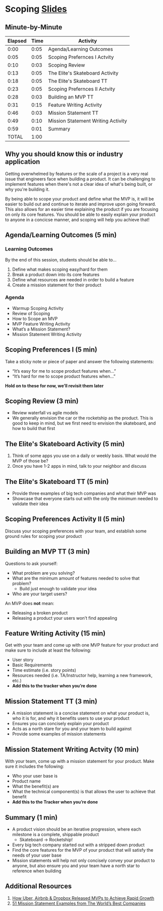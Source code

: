 # Scoping [Slides](https://docs.google.com/presentation/d/1t6ydxhxKYdPg7R5n438EEhorI9GzJPKkVmxC5SuEtlA/edit?usp=sharing)

## Minute-by-Minute

| **Elapsed** | **Time**  | **Activity**              |
| ----------- | --------- | ------------------------- |
| 0:00        | 0:05      | Agenda/Learning Outcomes                |
| 0:05        | 0:05      | Scoping Prefernces I Actvity                |
| 0:10        | 0:03      | Scoping Review                |
| 0:13        | 0:05      | The Elite's Skateboard Activity                |
| 0:18        | 0:05      | The Elite's Skateboard TT                |
| 0:23        | 0:05      | Scoping Prefernces II Actvity                |
| 0:28        | 0:03      | Building an MVP TT                |
| 0:31        | 0:15      | Feature Writing Activity                |
| 0:46        | 0:03      | Mission Statement TT                |
| 0:49        | 0:10      | Mission Statement Writing Activity                |
| 0:59        | 0:01      | Summary                |
| TOTAL       | 1:00      |                           |

## Why you should know this or industry application

Getting overwhelmed by features or the scale of a project is a very real issue that engineers face when building a product. It can be challenging to implement features when there's not a clear idea of what's being built, or why you're building it.

By being able to scope your product and define what the MVP is, it will be easier to build out and continue to iterate and improve upon going forward. This also allows for an easier time explaining the product if you are focusing on only its core features. You should be able to easily explain your product to anyone in a concicse manner, and scoping will help you achieve that!

## Agenda/Learning Outcomes (5 min)

### Learning Outcomes

By the end of this session, students should be able to…

1. Define what makes scoping easy/hard for them
1. Break a product down into its core features
1. Define what resources are needed in order to build a feature
1. Create a mission statement for their product 

### Agenda

- Warmup Scoping Activity
- Review of Scoping
- How to Scope an MVP
- MVP Feature Writing Activity
- What’s a Mission Statement?
- Mission Statement Writing Activity


## Scoping Preferences I (5 min)

Take a sticky note or piece of paper and answer the following statements:

- “It’s easy for me to scope product features when…”
- “It’s hard for me to scope product features when…”

**Hold on to these for now, we’ll revisit them later**


## Scoping Review (3 min)

- Review waterfall vs agile models
- We generally envision the car or the rocketship as the product. This is good to keep in mind, but we first need to envision the skateboard, and how to build that first


## The Elite's Skateboard Activity (5 min)

1. Think of some apps you use on a daily or weekly basis. What would the MVP of those be?
1. Once you have 1-2 apps in mind, talk to your neighbor and discuss

## The Elite's Skateboard TT (5 min)

- Provide three examples of big tech companies and what their MVP was
- Showcase that everyone starts out with the only the minimum needed to validate their idea

## Scoping Preferences Activity II  (5 min)

Discuss your scoping preferences with your team, and establish some ground rules for scoping your product

## Building an MVP TT (3 min)

Questions to ask yourself:

- What problem are you solving?
-  What are the minimum amount of features needed to solve that problem?
    - Build just enough to validate your idea
- Who are your target users?

An MVP does **not** mean:

- Releasing a broken product
- Releasing a product your users won’t find appealing

## Feature Writing Activity (15 min)

Get with your team and come up with one MVP feature for your product and make sure to include at least the following:

- User story
- Basic Requirements
- Time estimate (i.e. story points)
- Resources needed (i.e. TA/Instructor help, learning a new framework, etc.)
- **Add this to the tracker when you’re done**

## Mission Statement TT (3 min)

- A mission statement is a concise statement on what your product is, who it is for, and why it benefits users to use your product
- Ensures you can concisely explain your product
- Acts as a north stare for you and your team to build against
- Provide some examples of mission statements

## Mission Statement Writing Actvity (10 min)

With your team, come up with a mission statement for your product. Make sure it includes the following:

- Who your user base is
- Product name
- What the benefit(s) are
- What the technical component(s) is that allows the user to achieve that benefit
- **Add this to the Tracker when you’re done**

## Summary (1 min)

- A product vision should be an iterative progression, where each milestone is a complete, shippable product
    - Skateboard → Rocketship!
- Every big tech company started out with a stripped down product
- Find the core features for the MVP of your product that will satisfy the needs of your user base
- Mission statements will help not only concisely convey your product to anyone, but also ensure you and your team have a north star to reference when building

## Additional Resources

1. [How Uber, Airbnb & Dropbox Released MVPs to Achieve Rapid Growth](https://medium.com/@LoganTjm/how-uber-airbnb-dropbox-released-mvps-to-achieve-rapid-growth-d823ac6eaed5)
1. [51 Mission Statement Examples from The World’s Best Companies](https://www.alessiobresciani.com/foresight-strategy/51-mission-statement-examples-from-the-worlds-best-companies/)

